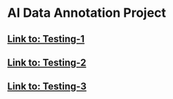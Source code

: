 # AI Data Annotation Project

## [Link to: Testing-1](http://ilkaysen18.github.io/ai-data-annotation/testing-1)

## [Link to: Testing-2](http://ilkaysen18.github.io/ai-data-annotation/testing-2)

## [Link to: Testing-3](http://ilkaysen18.github.io/ai-data-annotation/testing-3)
